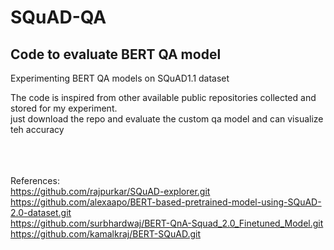 # SQuAD-QA 
## Code to evaluate BERT QA model
Experimenting BERT QA models on SQuAD1.1 dataset

The code is inspired from other available public repositories collected and stored for my experiment.<br>
just download the repo and evaluate the custom qa model and can visualize teh accuracy<br>
<br>
<br>
<br>


References:<br>
https://github.com/rajpurkar/SQuAD-explorer.git<br>
https://github.com/alexaapo/BERT-based-pretrained-model-using-SQuAD-2.0-dataset.git<br>
https://github.com/surbhardwaj/BERT-QnA-Squad_2.0_Finetuned_Model.git<br>
https://github.com/kamalkraj/BERT-SQuAD.git<br>

